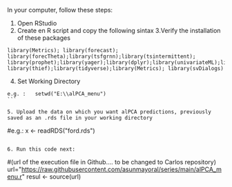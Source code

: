 In your computer, follow these steps:
1. Open RStudio
2. Create en R script and copy the following sintax
3.Verify the installation of these packages
```
library(Metrics); library(forecast); library(forecTheta);library(tsfgrnn);library(tsintermittent); 
library(prophet);library(yager);library(dplyr);library(univariateML);library(tseries);library(nnfor); library(thief);library(tidyverse);library(Metrics); library(svDialogs)
```

4. Set Working Directory
```
e.g. :   setwd("E:\\alPCA_menu")
```  

5. Upload the data on which you want alPCA predictions, previously saved as an .rds file in your working directory 
```
#e.g.: x <- readRDS("ford.rds")
```

6. Run this code next:
```
#(url of the execution file in Github.... to be changed to Carlos repository)
url="https://raw.githubusercontent.com/asunmayoral/series/main/alPCA_menu.r"
resul <- source(url)
```
